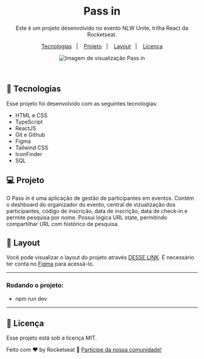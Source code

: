 <h1 align="center"> Pass in </h1>

<p align="center">
Este é um projeto desenvolvido no evento NLW Unite, trilha React da Rocketseat.
</p>

<p align="center">
  <a href="#-tecnologias">Tecnologias</a>&nbsp;&nbsp;&nbsp;|&nbsp;&nbsp;&nbsp;
  <a href="#-projeto">Projeto</a>&nbsp;&nbsp;&nbsp;|&nbsp;&nbsp;&nbsp;
  <a href="#-layout">Layout</a>&nbsp;&nbsp;&nbsp;|&nbsp;&nbsp;&nbsp;
  <a href="#memo-licença">Licença</a>
</p>

<p align="center">
  <img alt="Imagem de visualização Pass in" src="./src/assets/visualizacao.png">
</p>

<br>

## 🚀 Tecnologias

Esse projeto foi desenvolvido com as seguintes tecnologias:

- HTML e CSS
- TypeScript
- ReactJS
- Git e Github
- Figma
- Tailwind CSS
- IconFinder
- SQL

## 💻 Projeto

O Pass in é uma aplicação de gestão de participantes em eventos. Contém o deshboard do organizador do evento, central de vizualização dos participantes, código de inscrição, data de inscrição, data de check-in e permite pesquisa por nome. Possui lógica URL state, permitindo compartilhar URL com histórico de pesquisa.

## 🔖 Layout

Você pode visualizar o layout do projeto através [DESSE LINK](https://www.figma.com/community/file/1356738933008624188/pass-in). É necessário ter conta no [Figma](https://figma.com) para acessá-lo.

---

### Rodando o projeto:

- npm run dev

---

## :memo: Licença

Esse projeto está sob a licença MIT.

Feito com ♥ by Rocketseat :wave: [Participe da nossa comunidade!](https://discord.gg/rocketseat)
